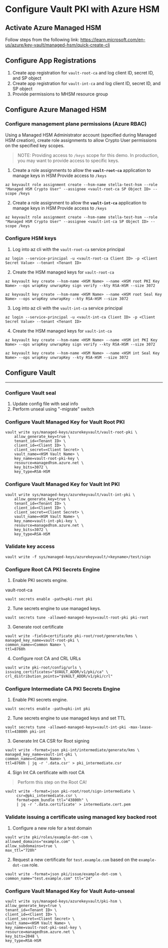 # Configure Vault PKI with Azure HSM

## Activate Azure Managed HSM  

Follow steps from the following link:
https://learn.microsoft.com/en-us/azure/key-vault/managed-hsm/quick-create-cli

## Configure App Registrations
1. Create app registration for `vault-root-ca` and log client ID, secret ID, and SP object
2. Create app registration for `vault-int-ca` and log client ID, secret ID, and SP object
3. Provide permissions to MHSM resource group

## Configure Azure Managed HSM

### Configure management plane permissions (Azure RBAC)

Using a Managed HSM Administrator account (specified during Managed HSM creation), create role assignments to allow Crypto User permissions on the specified key scopes.  

>NOTE: Providing access to `/keys` scope for this demo. In production, you may want to provide access to specific keys.

1. Create a role assignments to allow the **`vault-root-ca`** application to manage keys in HSM
Provide access to `/keys`
```
az keyvault role assignment create --hsm-name stella-test-hsm --role "Managed HSM Crypto User" --assignee <vault-root-ca SP Object ID> --scope /keys
```

2. Create a role assignment to allow the **`vault-int-ca`** application to manage keys in HSM
Provide access to `/keys`
```
az keyvault role assignment create --hsm-name stella-test-hsm --role "Managed HSM Crypto User" --assignee <vault-int-ca SP Object ID> --scope /keys
```

### Configure HSM keys
1. Log into az cli with the `vault-root-ca` service principal
```
az login --service-principal -u <vault-root-ca Client ID> -p <Client Secret Value> --tenant <Tenant ID>
```

2. Create the HSM managed keys for `vault-root-ca`
```
az keyvault key create --hsm-name <HSM Name> --name <HSM root PKI Key Name> --ops wrapKey unwrapKey sign verify --kty RSA-HSM --size 3072
```

```
az keyvault key create --hsm-name <HSM Name> --name <HSM root Seal Key Name> --ops wrapKey unwrapKey --kty RSA-HSM --size 3072
```

3. Log into az cli with the `vault-int-ca` service principal
```
az login --service-principal -u <vault-int-ca Client ID> -p <Client Secret Value> --tenant <Tenant ID>
```

4. Create the HSM managed keys for `vault-int-ca`
```
az keyvault key create --hsm-name <HSM Name> --name <HSM int PKI Key Name> --ops wrapKey unwrapKey sign verify --kty RSA-HSM --size 3072
```

```
az keyvault key create --hsm-name <HSM Name> --name <HSM int Seal Key Name> --ops wrapKey unwrapKey --kty RSA-HSM --size 3072
```


## Configure Vault
---

### Configure Vault seal
1. Update config file with seal info
2. Perform unseal using "-migrate" switch

### Configure Vault Managed Key for Vault Root PKI

```
vault write sys/managed-keys/azurekeyvault/vault-root-pki \
	allow_generate_key=true \
	tenant_id=<Tenant ID> \
	client_id=<Client ID> \
	client_secret=<Client Secret> \
	vault_name=<HSM Vault Name> \
	key_name=vault-root-pki-key \
	resource=managedhsm.azure.net \
	key_bits=3072 \
	key_type=RSA-HSM
```

### Configure Vault Managed Key for Vault Int PKI
```
vault write sys/managed-keys/azurekeyvault/vault-int-pki \
	allow_generate_key=true \
	tenant_id=<Tenant ID> \
	client_id=<Client ID> \
	client_secret=<Client Secret> \
	vault_name=<HSM Vault Name> \
	key_name=vault-int-pki-key \
	resource=managedhsm.azure.net \
	key_bits=3072 \
	key_type=RSA-HSM
```

### Validate key access
```
vault write -f sys/managed-keys/azurekeyvault/<keyname>/test/sign
```
  
### Configure Root CA PKI Secrets Engine

1. Enable PKI secrets engine.

vault-root-ca
```
vault secrets enable -path=pki-root pki
```

2. Tune secrets engine to use managed keys.
```
vault secrets tune -allowed-managed-keys=vault-root-pki pki-root
```

3. Generate root certificate
```
vault write -field=certificate pki-root/root/generate/kms \
managed_key_name=vault-root-pki \
common_name=<Common Name> \
ttl=8760h
```

4. Configure root CA and CRL URLs
```
vault write pki-root/config/urls \
issuing_certificates="$VAULT_ADDR/v1/pki/ca" \
crl_distribution_points="$VAULT_ADDR/v1/pki/crl"
```

### Configure Intermediate CA PKI Secrets Engine

1. Enable PKI secrets engine.
```
vault secrets enable -path=pki-int pki
```

2. Tune secrets engine to use managed keys and set TTL
```
vault secrets tune -allowed-managed-keys=vault-int-pki -max-lease-ttl=43800h pki-int
```

3. Generate Int CA CSR for Root signing
```
vault write -format=json pki-int/intermediate/generate/kms \
managed_key_name=vault-int-pki \
common_name=<Common Name> \
ttl=8760h | jq -r '.data.csr' > pki_intermediate.csr
```

4. Sign Int CA certificate with root CA 
>Perform this step on the Root CA!
```
vault write -format=json pki-root/root/sign-intermediate \
     csr=@pki_intermediate.csr \
     format=pem_bundle ttl="43800h" \
     | jq -r '.data.certificate' > intermediate.cert.pem
```

### Validate issuing a certificate using managed key backed root

1. Configure a new role for a test domain
```
vault write pki/roles/example-dot-com \
allowed_domains="example.com" \
allow_subdomains=true \
max_ttl="720h"
```

2. Request a new certificate for `test.example.com` based on the `example-dot-com` role.
```
vault write -format=json pki/issue/example-dot-com \
common_name="test.example.com" ttl="24"
```

### Configure Vault Managed Key for Vault Auto-unseal
```
vault write sys/managed-keys/azurekeyvault/pki-hsm \
allow_generate_key=true \
tenant_id=<Tenant ID> \
client_id=<Client ID> \
client_secret=<Client Secret> \
vault_name=<HSM Vault Name> \
key_name=vault-root-pki-seal-key \
resource=managedhsm.azure.net \
key_bits=2048 \
key_type=RSA-HSM
```
